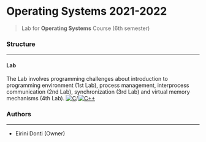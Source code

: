 # Operating Systems 2021-2022
> Lab for **Operating Systems** Course (6th semester)

### Structure
---
#### Lab

The Lab involves programming challenges about introduction to programming environment (1st Lab), process management, interprocess communication (2nd Lab), synchronization (3rd Lab) and virtual memory mechanisms (4th Lab). [![C](https://img.shields.io/badge/-C-00599C?logo=c&logoColor=white)](https://www.w3schools.com/c/c_intro.php)/[![C++](https://img.shields.io/badge/-C++-00599C?logo=c%2B%2B&logoColor=white)](https://www.cplusplus.com/)

### Authors
---

- Eirini Donti (Owner)

<!-- ### License
--- -->

